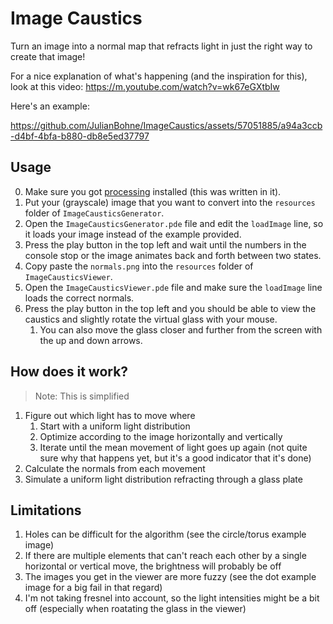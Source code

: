 # Image Caustics
Turn an image into a normal map that refracts light in just the right way to create that image!

For a nice explanation of what's happening (and the inspiration for this), look at this video: https://m.youtube.com/watch?v=wk67eGXtbIw

Here's an example:

https://github.com/JulianBohne/ImageCaustics/assets/57051885/a94a3ccb-d4bf-4bfa-b880-db8e5ed37797

## Usage
0. Make sure you got [processing](https://www.processing.org) installed (this was written in it).
1. Put your (grayscale) image that you want to convert into the `resources` folder of `ImageCausticsGenerator`.
2. Open the `ImageCausticsGenerator.pde` file and edit the `loadImage` line, so it loads your image instead of the example provided.
3. Press the play button in the top left and wait until the numbers in the console stop or the image animates back and forth between two states.
4. Copy paste the `normals.png` into the `resources` folder of `ImageCausticsViewer`.
5. Open the `ImageCausticsViewer.pde` file and make sure the `loadImage` line loads the correct normals.
6. Press the play button in the top left and you should be able to view the caustics and slightly rotate the virtual glass with your mouse.
    1. You can also move the glass closer and further from the screen with the up and down arrows.

## How does it work?
> Note: This is simplified
1. Figure out which light has to move where
    1. Start with a uniform light distribution
    2. Optimize according to the image horizontally and vertically
    3. Iterate until the mean movement of light goes up again (not quite sure why that happens yet, but it's a good indicator that it's done)
2. Calculate the normals from each movement
3. Simulate a uniform light distribution refracting through a glass plate

## Limitations
1. Holes can be difficult for the algorithm (see the circle/torus example image)
2. If there are multiple elements that can't reach each other by a single horizontal or vertical move, the brightness will probably be off
3. The images you get in the viewer are more fuzzy (see the dot example image for a big fail in that regard)
4. I'm not taking fresnel into account, so the light intensities might be a bit off (especially when roatating the glass in the viewer)
